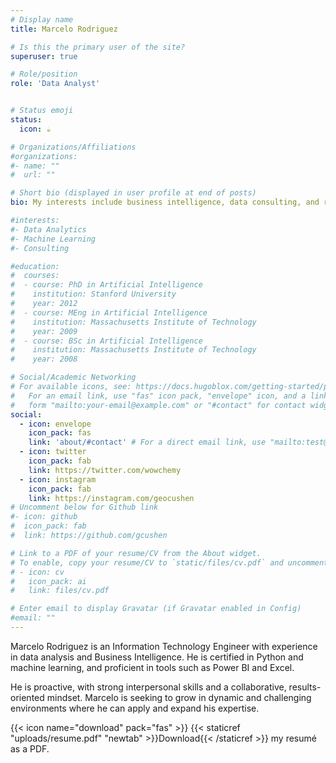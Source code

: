 ```yaml
---
# Display name
title: Marcelo Rodriguez

# Is this the primary user of the site?
superuser: true

# Role/position
role: 'Data Analyst'


# Status emoji
status:
  icon: ☕️

# Organizations/Affiliations
#organizations:
#- name: ""
#  url: ""

# Short bio (displayed in user profile at end of posts)
bio: My interests include business intelligence, data consulting, and retail analytics using Power BI and Python.

#interests:
#- Data Analytics
#- Machine Learning
#- Consulting 

#education:
#  courses:
#  - course: PhD in Artificial Intelligence
#    institution: Stanford University
#    year: 2012
#  - course: MEng in Artificial Intelligence
#    institution: Massachusetts Institute of Technology
#    year: 2009
#  - course: BSc in Artificial Intelligence
#    institution: Massachusetts Institute of Technology
#    year: 2008

# Social/Academic Networking
# For available icons, see: https://docs.hugoblox.com/getting-started/page-builder/#icons
#   For an email link, use "fas" icon pack, "envelope" icon, and a link in the
#   form "mailto:your-email@example.com" or "#contact" for contact widget.
social:
  - icon: envelope
    icon_pack: fas
    link: 'about/#contact' # For a direct email link, use "mailto:test@example.org".
  - icon: twitter
    icon_pack: fab
    link: https://twitter.com/wowchemy
  - icon: instagram
    icon_pack: fab
    link: https://instagram.com/geocushen
# Uncomment below for Github link
#- icon: github
#  icon_pack: fab
#  link: https://github.com/gcushen

# Link to a PDF of your resume/CV from the About widget.
# To enable, copy your resume/CV to `static/files/cv.pdf` and uncomment the lines below.
# - icon: cv
#   icon_pack: ai
#   link: files/cv.pdf

# Enter email to display Gravatar (if Gravatar enabled in Config)
#email: ""
---
```


Marcelo Rodriguez is an Information Technology Engineer with experience in data analysis and Business Intelligence. He is certified in Python and machine learning, and proficient in tools such as Power BI and Excel.

He is proactive, with strong interpersonal skills and a collaborative, results-oriented mindset. Marcelo is seeking to grow in dynamic and challenging environments where he can apply and expand his expertise.


{{< icon name="download" pack="fas" >}} {{< staticref "uploads/resume.pdf" "newtab" >}}Download{{< /staticref >}} my resumé as a PDF.
